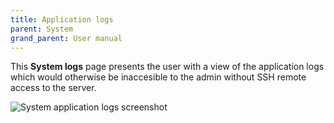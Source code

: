 ```yaml
---
title: Application logs
parent: System
grand_parent: User manual
---
```


This **System logs** page presents the user with a view of the application logs which would otherwise be inaccesible to the admin without SSH remote access to the server.

![System application logs screenshot](/images/screenshots/system-application-logs.png)
